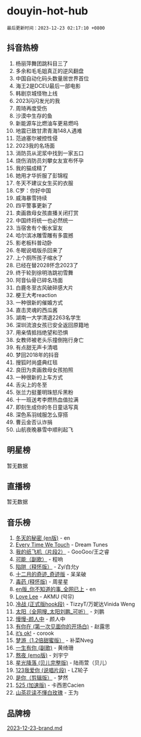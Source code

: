 # douyin-hot-hub

`最后更新时间：2023-12-23 02:17:10 +0800`

## 抖音热榜

1. 杨丽萍舞团跳科目三了
1. 多余和毛毛姐真正的逆风翻盘
1. 中国自动化码头数量居世界首位
1. 海王2是DCEU最后一部电影
1. 韩剧京城怪物上线
1. 2023闪闪发光的我
1. 周琦再度受伤
1. 沙漠中生存的鱼
1. 新能源车比燃油车更易燃吗
1. 地震已致甘肃青海148人遇难
1. 范迪塞尔被控性侵
1. 2023我的名场面
1. 消防员从泥浆中找到一家五口
1. 烧伤消防员刘攀女友宣布怀孕
1. 我的猫成精了
1. 她用才华折服了彭锦程
1. 冬天不建议女生买的衣服
1. C罗：你好中国
1. 威海暴雪持续
1. 四平警事更新了
1. 卖画救母女孩直播关闭打赏
1. 中国终将统一也必然统一
1. 当宿舍有个衡水室友
1. 哈尔滨冰雕雪雕有多震撼
1. 影老板科普动卧
1. 冬眠说唱版杀回来了
1. 上个厕所孩子缩水了
1. 已经在替2028怀念2023了
1. 终于轮到徐明浩跳初雪舞
1. 阿音仙骨已碎名场面
1. 白鹿冬至古风破碎感大片
1. 梗王大考reaction
1. 一种很新的催婚方式
1. 直击灵魂的西瓜酱
1. 湖南一大学清退2263名学生
1. 深圳流浪女孩已安全返回原籍地
1. 用亲情抵挡绝望和恐惧
1. 女教师被老头乐撞倒拖行身亡
1. 有点甜无声卡清唱
1. 梦回2018年的抖音
1. 搜狐时尚盛典红毯
1. 良田为卖画救母女孩拍照
1. 一种很新的上车方式
1. 舌尖上的冬至
1. 张兰力挺董明珠怒斥黑粉
1. 十一班送考李燃热血值拉满
1. 即刻生成你的冬日童话写真
1. 深色系羽绒服怎么穿搭
1. 曹云金否认诈捐
1. 山航夜晚暴雪中顺利起飞

## 明星榜

暂无数据

## 直播榜

暂无数据

## 音乐榜

1. [冬天的秘密 (en版)](https://sf3-cdn-tos.douyinstatic.com/obj/tos-cn-ve-2774/okIuMHDdzyf3FjGK4Lphe1vfHcQaPIHAg0Z4CR) - en
1. [Every Time We Touch](https://sf6-cdn-tos.douyinstatic.com/obj/tos-cn-ve-2774/ogN6lUKQeBBfEVhIOMikG1CcJjugxk1tztZyhP) - Dream Tunes
1. [我的纸飞机（片段2）](https://sf3-cdn-tos.douyinstatic.com/obj/tos-cn-ve-2774/oM2ZrKcg2CD5AeRB2gkeXOFB1IxAGJdZPazYHf) - GooGoo/王之睿
1. [可能（副歌）](https://sf6-cdn-tos.douyinstatic.com/obj/tos-cn-ve-2774/cde1731888894259b333569393c2fb51) - 程响
1. [陷阱（释怀版）](https://sf6-cdn-tos.douyinstatic.com/obj/tos-cn-ve-2774/oE8C21LeZrzKLDFfQYgMzx4GAIHageG5IzayY7) - Zy/白允y
1. [十二月的奇迹_奇迹版](https://sf3-cdn-tos.douyinstatic.com/obj/tos-cn-ve-2774/oMslvA9FBzGMGHnyUuoiiUjtIAXfMz6tzwByW8) - 呆呆破
1. [毒药 (释怀版)](https://sf3-cdn-tos.douyinstatic.com/obj/tos-cn-ve-2774/oYILMEAzspdZBIzy4frJNB8ZHPHWAhiwowd4Ad) - 周星星
1. [en版_你不知道的事_全网已上](https://sf3-cdn-tos.douyinstatic.com/obj/tos-cn-ve-2774/o4QbYLDezHUtFyDKdF9XfmPhIewaqEQAggj6Cb) - en
1. [Love Lee](https://sf6-cdn-tos.douyinstatic.com/obj/tos-cn-ve-2774/o05GbkJGbCBTdDnMtB0fwOYgkeZp23vrWQDQBS) - AKMU (악뮤)
1. [冷战 (正式版hook段)](https://sf6-cdn-tos.douyinstatic.com/obj/tos-cn-ve-2774/oMuEoiBasWApEMVDgNiI8VAByNmwo5J0pyf8Yx) - TizzyT/万妮达Vinida Weng
1. [太阳（全网搜_太阳刘鹏_可听）](https://sf3-cdn-tos.douyinstatic.com/obj/tos-cn-ve-2774/ogWbyIQnlBFImVbeDocRdCIYtBHlbJXgfZMvgz) - 刘鹏
1. [慢慢-颜人中](https://sf3-cdn-tos.douyinstatic.com/obj/tos-cn-ve-2774/ocjHNfBXdBxQNC8ZGAeoLMFTUgtBg8bkExunDC) - 颜人中
1. [有你在 (第一次见面你的开场白)](https://sf6-cdn-tos.douyinstatic.com/obj/tos-cn-ve-2774/oAthrQ3ClJBfI57uBoFEgNDYtNCZ0TSYQQfxQ0) - 赵露思
1. [it’s ok!](https://sf3-cdn-tos.douyinstatic.com/obj/tos-cn-ve-2774/0fc4d0ee28444bd0ab76e8b7c0003f52) - corook
1. [梦游（1.2倍甜蜜版）](https://sf6-cdn-tos.douyinstatic.com/obj/tos-cn-ve-2774/o4gyAUm8hwufoEABmwVIiQtHsFuGzAEEWtNMzo) - 补菜Nveg
1. [一生有你 (副歌)](https://sf3-cdn-tos.douyinstatic.com/obj/tos-cn-ve-2774/o8xzM8HLaQzgMiJ96FKAWCenIuzkFpfClDdmeW) - 黄绮珊
1. [熬夜 (emo版)](https://sf6-cdn-tos.douyinstatic.com/obj/tos-cn-ve-2774/ocQZvZErLThAfNQOtBZ178gQDfCDFBL9iB5lvY) - 刘宇宁
1. [星光降落 (贝儿完整版)](https://sf6-cdn-tos.douyinstatic.com/obj/tos-cn-ve-2774/okwB9hAwyAtsFFkFBzAX1hOOfQuIoMNs0W2Mwr) - 陆雨萱（贝儿）
1. [123我爱你 (说唱片段)](https://sf6-cdn-tos.douyinstatic.com/obj/tos-cn-ve-2774/oYCWFpY0hL9kda0dQKIGDYeKYfQmAse0DgpDjz) - LZ轮子
1. [是你（剪辑版）](https://sf3-cdn-tos.douyinstatic.com/obj/tos-cn-ve-2774/46019dae783c4c969944217fe1cfafc4) - 梦然
1. [525 (加速版)](https://sf6-cdn-tos.douyinstatic.com/obj/tos-cn-ve-2774/oIfKCtqfDyP8Vc9FpAPgWMyezT6LnDT1abRwGg) - 卡西恩Cacien
1. [山茶花读不懂白玫瑰](https://sf3-cdn-tos.douyinstatic.com/obj/tos-cn-ve-2774/osfn8B7DktrRHEPJgPCfDbw7QDQEkwC16BxZg9) - 王为

## 品牌榜

[2023-12-23-brand.md](2023-12-23-brand.md)
